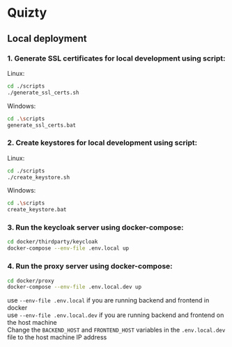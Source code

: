 # Quizty

## Local deployment
### 1. Generate SSL certificates for local development using script:
Linux:
```bash
cd ./scripts
./generate_ssl_certs.sh
```

Windows:
```bash
cd .\scripts
generate_ssl_certs.bat
```
### 2. Create keystores for local development using script:

Linux:
```bash
cd ./scripts
./create_keystore.sh
```

Windows:
```bash
cd .\scripts
create_keystore.bat
```

### 3. Run the keycloak server using docker-compose:

```bash
cd docker/thirdparty/keycloak
docker-compose --env-file .env.local up
```

### 4. Run the proxy server using docker-compose:

```bash
cd docker/proxy
docker-compose --env-file .env.local.dev up
```

use `--env-file .env.local` if you are running backend and frontend in docker\
use `--env-file .env.local.dev` if you are running backend and frontend on the host machine\
Change the `BACKEND_HOST` and `FRONTEND_HOST` variables in the `.env.local.dev` file to the host machine IP address
